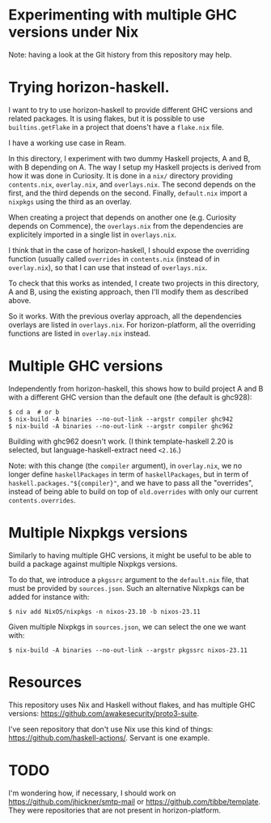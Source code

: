 # Experimenting with multiple GHC versions under Nix

Note: having a look at the Git history from this repository may help.

# Trying horizon-haskell.

I want to try to use horizon-haskell to provide different GHC versions and
related packages. It is using flakes, but it is possible to use
`builtins.getFlake` in a project that doens't have a `flake.nix` file.

I have a working use case in Ream.

In this directory, I experiment with two dummy Haskell projects, A and B, with
B depending on A. The way I setup my Haskell projects is derived from how it
was done in Curiosity. It is done in a `nix/` directory providing
`contents.nix`, `overlay.nix`, and `overlays.nix`. The second depends on the
first, and the third depends on the second. Finally, `default.nix` import a
`nixpkgs` using the third as an overlay.

When creating a project that depends on another one (e.g. Curiosity depends on
Commence), the `overlays.nix` from the dependencies are explicitely imported in
a single list in `overlays.nix`.

I think that in the case of horizon-haskell, I should expose the overriding
function (usually called `overrides` in `contents.nix` (instead of in
`overlay.nix`), so that I can use that instead of `overlays.nix`.

To check that this works as intended, I create two projects in this directory,
A and B, using the existing approach, then I'll modify them as described above.

So it works. With the previous overlay approach, all the dependencies overlays
are listed in `overlays.nix`. For horizon-platform, all the overriding
functions are listed in `overlay.nix` instead.

# Multiple GHC versions

Independently from horizon-haskell, this shows how to build project A and B
with a different GHC version than the default one (the default is ghc928):

```
$ cd a  # or b
$ nix-build -A binaries --no-out-link --argstr compiler ghc942
$ nix-build -A binaries --no-out-link --argstr compiler ghc962
```

Building with ghc962 doesn't work. (I think template-haskell 2.20 is selected,
but language-haskell-extract need `<2.16`.)

Note: with this change (the `compiler` argument), in `overlay.nix`, we no
longer define `haskellPackages` in term of `haskellPackages`, but in term of
`haskell.packages."${compiler}"`, and we have to pass all the "overrides",
instead of being able to build on top of `old.overrides` with only our current
`contents.overrides`.

# Multiple Nixpkgs versions

Similarly to having multiple GHC versions, it might be useful to be able to
build a package against multiple Nixpkgs versions.

To do that, we introduce a `pkgssrc` argument to the `default.nix` file, that
must be provided by `sources.json`. Such an alternative Nixpkgs can be added
for instance with:

```
$ niv add NixOS/nixpkgs -n nixos-23.10 -b nixos-23.11
```

Given multiple Nixpkgs in `sources.json`, we can select the one we want with:

```
$ nix-build -A binaries --no-out-link --argstr pkgssrc nixos-23.11
```

# Resources

This repository uses Nix and Haskell without flakes, and has multiple GHC
versions: https://github.com/awakesecurity/proto3-suite.

I've seen repository that don't use Nix use this kind of things:
https://github.com/haskell-actions/. Servant is one example.

# TODO

I'm wondering how, if necessary, I should work on
https://github.com/jhickner/smtp-mail or  https://github.com/tibbe/template.
They were repositories that are not present in horizon-platform.
